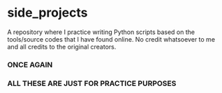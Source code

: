 # side_projects
A repository where I practice writing Python scripts 
based on the tools/source codes that I have found online.
No credit whatsoever to me and all credits to the original creators. 

### ONCE AGAIN ###
### ALL THESE ARE JUST FOR PRACTICE PURPOSES ###
